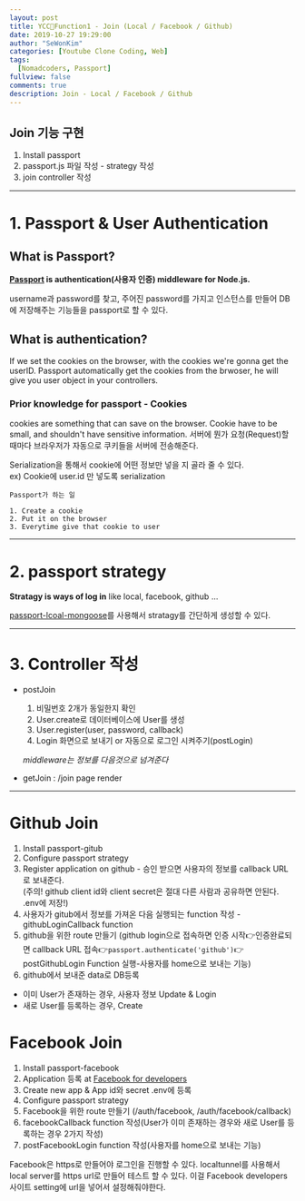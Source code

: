 ```yaml
---
layout: post
title: YCC📄Function1 - Join (Local / Facebook / Github)
date: 2019-10-27 19:29:00
author: "SeWonKim"
categories: [Youtube Clone Coding, Web]
tags:
  [Nomadcoders, Passport]
fullview: false
comments: true
description: Join - Local / Facebook / Github
---
```


## Join 기능 구현
1. Install passport
2. passport.js 파일 작성 - strategy 작성
3. join controller 작성

---

# 1. Passport & User Authentication

## What is Passport?

**[Passport](http://www.passportjs.org/) is authentication(사용자 인증) middleware for Node.js.**

username과 password를 찾고, 주어진 password를 가지고 인스턴스를 만들어 DB에 저장해주는 기능들을 passport로 할 수 있다.

## What is authentication?

If we set the cookies on the browser, with the cookies we're gonna get the userID.
Passport automatically get the cookies from the brwoser, he will give you user object in your controllers.

### Prior knowledge for passport - Cookies 

cookies are something that can save on the browser. 
Cookie have to be small, and shouldn't have sensitive information. 
서버에 뭔가 요청(Request)할 때마다 브라우저가 자동으로 쿠키들을 서버에 전송해준다.

Serialization을 통해서 cookie에 어떤 정보만 넣을 지 골라 줄 수 있다.     
ex) Cookie에 user.id 만 넣도록 serialization 


```
Passport가 하는 일

1. Create a cookie
2. Put it on the browser
3. Everytime give that cookie to user
```

---

# 2. passport strategy

**Stratagy is ways of log in** like local, facebook, github ...

[passport-lcoal-mongoose](https://github.com/saintedlama/passport-local-mongoose)를 사용해서 stratagy를 간단하게 생성할 수 있다.

---

# 3. Controller 작성

- postJoin
  1. 비밀번호 2개가 동일한지 확인
  2. User.create로 데이터베이스에 User를 생성
  3. User.register(user, password, callback)
  4. Login 화면으로 보내기 or 자동으로 로그인 시켜주기(postLogin)      
  
  *middleware는 정보를 다음것으로 넘겨준다*

- getJoin : /join page render

---

# Github Join
1. Install passport-gitub 
2. Configure passport strategy
3. Register application on github - 승인 받으면 사용자의 정보를 callback URL로 보내준다.     
(주의! github client id와 client secret은 절대 다른 사람과 공유하면 안된다. .env에 저장!)
4. 사용자가 gitub에서 정보를 가져온 다음 실행되는 function 작성 - githubLoginCallback function
5. github을 위한 route 만들기 (github login으로 접속하면 인증 시작👉인증완료되면 callback URL 접속👉`passport.authenticate('github')`👉postGithubLogin Function 실행-사용자를 home으로 보내는 기능)
6. github에서 보내준 data로 DB등록 
  - 이미 User가 존재하는 경우, 사용자 정보 Update & Login 
  - 새로 User를 등록하는 경우, Create


# Facebook Join
1. Install passport-facebook
2. Application 등록 at [Facebook for developers](https://developers.facebook.com/)
3. Create new app & App id와 secret .env에 등록
4. Configure passport strategy
5. Facebook을 위한 route 만들기 (/auth/facebook, /auth/facebook/callback)
6. facebookCallback function 작성(User가 이미 존재하는 경우와 새로 User를 등록하는 경우 2가지 작성)
7. postFacebookLogin function 작성(사용자를 home으로 보내는 기능)

Facebook은 https로 만들어야 로그인을 진행할 수 있다. localtunnel를 사용해서 local server를 https url로 만들어 테스트 할 수 있다.
이걸 Facebook developers 사이트 setting에 url을 넣어서 설정해줘야한다.
